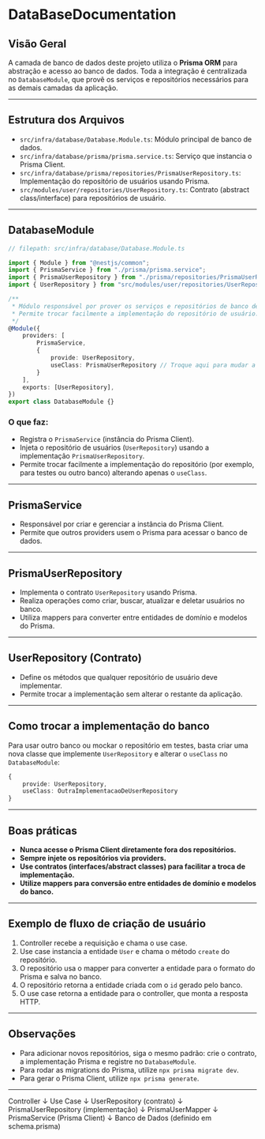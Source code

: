 # DataBaseDocumentation

## Visão Geral

A camada de banco de dados deste projeto utiliza o **Prisma ORM** para abstração e acesso ao banco de dados. Toda a integração é centralizada no `DatabaseModule`, que provê os serviços e repositórios necessários para as demais camadas da aplicação.

---

## Estrutura dos Arquivos

- `src/infra/database/Database.Module.ts`: Módulo principal de banco de dados.
- `src/infra/database/prisma/prisma.service.ts`: Serviço que instancia o Prisma Client.
- `src/infra/database/prisma/repositories/PrismaUserRepository.ts`: Implementação do repositório de usuários usando Prisma.
- `src/modules/user/repositories/UserRepository.ts`: Contrato (abstract class/interface) para repositórios de usuário.

---

## DatabaseModule

```typescript
// filepath: src/infra/database/Database.Module.ts

import { Module } from "@nestjs/common";
import { PrismaService } from "./prisma/prisma.service";
import { PrismaUserRepository } from "./prisma/repositories/PrismaUserRepository";
import { UserRepository } from "src/modules/user/repositories/UserRepository";

/**
 * Módulo responsável por prover os serviços e repositórios de banco de dados.
 * Permite trocar facilmente a implementação do repositório de usuário.
 */
@Module({
    providers: [
        PrismaService,
        {
            provide: UserRepository,
            useClass: PrismaUserRepository // Troque aqui para mudar a implementação do banco
        }
    ],
    exports: [UserRepository],
})
export class DatabaseModule {}
```

### O que faz:
- Registra o `PrismaService` (instância do Prisma Client).
- Injeta o repositório de usuários (`UserRepository`) usando a implementação `PrismaUserRepository`.
- Permite trocar facilmente a implementação do repositório (por exemplo, para testes ou outro banco) alterando apenas o `useClass`.

---

## PrismaService

- Responsável por criar e gerenciar a instância do Prisma Client.
- Permite que outros providers usem o Prisma para acessar o banco de dados.

---

## PrismaUserRepository

- Implementa o contrato `UserRepository` usando Prisma.
- Realiza operações como criar, buscar, atualizar e deletar usuários no banco.
- Utiliza mappers para converter entre entidades de domínio e modelos do Prisma.

---

## UserRepository (Contrato)

- Define os métodos que qualquer repositório de usuário deve implementar.
- Permite trocar a implementação sem alterar o restante da aplicação.

---

## Como trocar a implementação do banco

Para usar outro banco ou mockar o repositório em testes, basta criar uma nova classe que implemente `UserRepository` e alterar o `useClass` no `DatabaseModule`:

```typescript
{
    provide: UserRepository,
    useClass: OutraImplementacaoDeUserRepository
}
```

---

## Boas práticas

- **Nunca acesse o Prisma Client diretamente fora dos repositórios.**
- **Sempre injete os repositórios via providers.**
- **Use contratos (interfaces/abstract classes) para facilitar a troca de implementação.**
- **Utilize mappers para conversão entre entidades de domínio e modelos do banco.**

---

## Exemplo de fluxo de criação de usuário

1. Controller recebe a requisição e chama o use case.
2. Use case instancia a entidade `User` e chama o método `create` do repositório.
3. O repositório usa o mapper para converter a entidade para o formato do Prisma e salva no banco.
4. O repositório retorna a entidade criada com o `id` gerado pelo banco.
5. O use case retorna a entidade para o controller, que monta a resposta HTTP.

---

## Observações

- Para adicionar novos repositórios, siga o mesmo padrão: crie o contrato, a implementação Prisma e registre no `DatabaseModule`.
- Para rodar as migrations do Prisma, utilize `npx prisma migrate dev`.
- Para gerar o Prisma Client, utilize `npx prisma generate`.

---


Controller
   ↓
Use Case
   ↓
UserRepository (contrato)
   ↓
PrismaUserRepository (implementação)
   ↓
PrismaUserMapper
   ↓
PrismaService (Prisma Client)
   ↓
Banco de Dados (definido em schema.prisma)